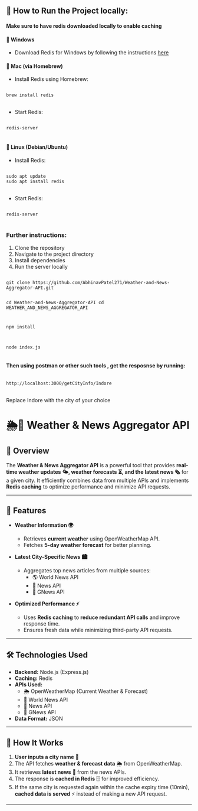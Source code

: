 <h2>🚀 How to Run the Project locally:</h2>

<h4>Make sure to have redis downloaded locally to enable caching</h4>
<h4>🔹 Windows</h4> <ul> <li>Download Redis for Windows by following the instructions <a href="https://redis.io/docs/latest/operate/oss_and_stack/install/install-redis/install-redis-on-windows/">here</a></li> </ul>
   
<h4>🔹 Mac (via Homebrew)</h4> <ul> <li>Install Redis using Homebrew:</li> </ul>
<pre>
<code>
brew install redis
</code>
</pre>
<ul> <li>Start Redis:</li> </ul>
<pre>
<code>
redis-server
</code>
</pre>

<h4>🔹 Linux (Debian/Ubuntu)</h4> <ul> <li>Install Redis:</li> </ul>
<pre>
<code>
sudo apt update
sudo apt install redis
</code>
</pre>
<ul> <li>Start Redis:</li> </ul>
<pre>
<code>
redis-server
</code>
</pre>

<h3>Further instructions: </h3>
<ol>
   <li>Clone the repository</li>
   <li>Navigate to the project directory</li>
   <li>Install dependencies</li>
   <li>Run the server locally</li>
</ol>
<pre>
<code>
git clone https://github.com/AbhinavPatel271/Weather-and-News-Aggregator-API.git

   cd Weather-and-News-Aggregator-API
   cd WEATHER_AND_NEWS_AGGREGATOR_API

   npm install

   node index.js
</code>
</pre>

<h4>Then using postman or other such tools , get the resposnse by running:</h4>
<pre>
<code>
http://localhost:3000/getCityInfo/Indore
</code>
</pre>
<p>Replace Indore with the city of your choice</p>




# 🌦️📰 Weather & News Aggregator API

## 📌 Overview
The **Weather & News Aggregator API** is a powerful tool that provides **real-time weather updates 🌤️, weather forecasts ⏳, and the latest news 🗞️** for a given city. It efficiently combines data from multiple APIs and implements **Redis caching** to optimize performance and minimize API requests.

---

## 🚀 Features
- **Weather Information 🌍**
  - Retrieves **current weather** using OpenWeatherMap API.
  - Fetches **5-day weather forecast** for better planning.
  
- **Latest City-Specific News 🏙️**
  - Aggregates top news articles from multiple sources:
    - 🌎 World News API
    - 📰 News API
    - 📢 GNews API

- **Optimized Performance ⚡**
  - Uses **Redis caching** to **reduce redundant API calls** and improve response time.
  - Ensures fresh data while minimizing third-party API requests.

---

## 🛠️ Technologies Used
- **Backend:** Node.js (Express.js)
- **Caching:** Redis
- **APIs Used:**
  - 🌦️ OpenWeatherMap (Current Weather & Forecast)
  - 📰 World News API
  - 📰 News API
  - 📰 GNews API
- **Data Format:** JSON

---

## 📌 How It Works
1. **User inputs a city name** 🌆
2. The API fetches **weather & forecast data** 🌦️ from OpenWeatherMap.
3. It retrieves **latest news** 📰 from the news APIs.
4. The response is **cached in Redis** 🗄️ for improved efficiency.
5. If the same city is requested again within the cache expiry time (10min), **cached data is served** ⚡ instead of making a new API request.

---

